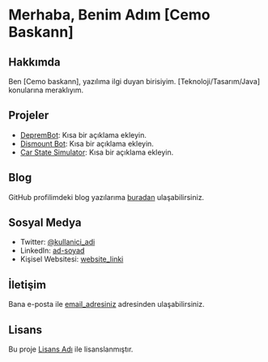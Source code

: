 # Merhaba, Benim Adım [Cemo Baskann]

## Hakkımda

Ben [Cemo baskann], yazılıma ilgi duyan birisiyim. [Teknoloji/Tasarım/Java] konularına meraklıyım.

## Projeler

- [DepremBot]([link1](https://github.com/TurkLirasiBOT/Deprem-Bot)): Kısa bir açıklama ekleyin.
- [Dismount Bot]([link2](https://github.com/TurkLirasiBOT/Dismount-Bot)): Kısa bir açıklama ekleyin.
- [Car State Simulator]([link3](https://github.com/TurkLirasiBOT/car-state-web)): Kısa bir açıklama ekleyin.

## Blog

GitHub profilimdeki blog yazılarıma [buradan]([blog_linki](https://dismount-rpg.com.tr/blog)) ulaşabilirsiniz.

## Sosyal Medya

- Twitter: [@kullanici_adi](https://twitter.com/TurkLirasi)
- LinkedIn: [ad-soyad](https://www.linkedin.com/in/cemobaskann)
- Kişisel Websitesi: [website_linki](https://www.dismount-rpg.com.tr)

## İletişim

Bana e-posta ile [email_adresiniz](mailto:reisalperen003@gmail.com) adresinden ulaşabilirsiniz.

## Lisans

Bu proje [Lisans Adı](LICENSE) ile lisanslanmıştır.
